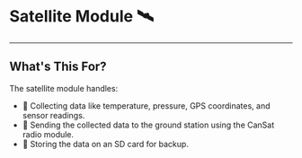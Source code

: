 # Satellite Module 🛰️

---

## What's This For?

The satellite module handles:  

- 📡 Collecting data like temperature, pressure, GPS coordinates, and sensor readings.  
- 🚀 Sending the collected data to the ground station using the CanSat radio module.  
- 💾 Storing the data on an SD card for backup.  
